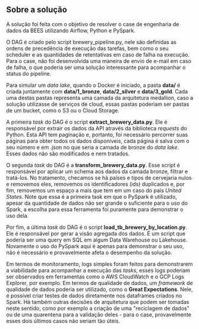 ## Sobre a solução

A solução foi feita com o objetivo de resolver o case de engenharia de dados da BEES utilizando Airflow, Python e PySpark.

O DAG é criado pelo script brewery_pipeline.py, nele são definidas as ordens de precedência de execução das tarefas, bem como o seu scheduler e as quantidades de retentativas em caso de falha na execução. Para o case, não foi desenvolvida uma maneira de envio de e-mail em caso de falha, o que poderia ser uma solução interessante para acompanhar o status do pipeline.

Para simular um _data lake_, quando o Docker é iniciado, a pasta **data/** é criada juntamente com **data/1_bronze**, **data/2_silver** e **data/3_gold**. Cada uma destas pastas representa uma camada da arquitetura medallion, caso a solução utilizasse de serviços de cloud, essas pastas poderiam ser pastas de um bucket, como o S3 ou o Cloud Storage.

A primeira _task_ do DAG é o script **extract_brewery_data.py**. Ele é responsável por extrair os dados da API através da biblioteca _requests_ do Python. Esta API tem paginação e, portanto, foi necessário percorrer suas páginas para obter todos os dados disponíveis, cada página é salva com o seu número e em .json no que seria a camada de bronze do _data lake_. Esses dados não são modificados e nem tratados.

O segunda _task_ do DAG é a **transform_brewery_data.py**. Esse script é responsável por aplicar um schema aos dados da camada bronze, filtrar e tratá-los. No tratamento, checamos se há países e tipos de cervejaria nulos e removemos eles, removemos os identificadores (ids) duplicados e, por fim, removemos um espaço a mais que tem em um caso do país _United States_.
Note que essa é a primeira task em que o PySpark é utilizado, apesar da quantidade de dados não ser grande o suficiente para o uso do Spark, a escolha para essa ferramenta foi puramente para demonstrar o uso dela.

Por fim, a última _task_ do DAG é o script **load_tb_brewery_by_location.py**. Ele é responsável por gerar a visão agregada dos dados. É um script que poderia ser uma query em SQL em algum Data Warehouse ou Lakehouse. Novamente o uso do PySpark aqui é apenas para demonstrar o seu uso, não é necessário e provavelmente afeta o desempenho da solução.

Em termos de monitoramento, logs simples foram feitos para demonstrarem a viabilidade para acompanhar a execução das _tasks_, esses logs poderiam ser observados em ferramentas como o AWS CloudWatch e o GCP Logs Explorer, por exemplo.
Em termos de qualidade de dados, um _framework_ de qualidade de dados poderia ser utilizado, como o **Great Expectations**. Nele, é possível criar testes de dados diretamente nos dataframes criados no Spark. Há também outras decisões de arquitetura que podem ser tomadas neste sentido, como por exemplo a criação de uma "reciclagem de dados" ou de uma quarentena para a validação deles - para o case, provavelmente esses dois últimos casos não seriam tão úteis.